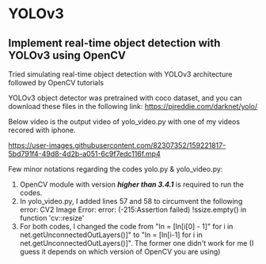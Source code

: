 # YOLOv3 
## Implement real-time object detection with YOLOv3 using OpenCV

Tried simulating real-time object detection with YOLOv3 architecture followed by OpenCV tutorials

YOLOv3 object detector was pretrained with coco dataset, and you can download these files in the following link: https://pjreddie.com/darknet/yolo/

Below video is the output video of yolo_video.py with one of my videos recored with iphone.

https://user-images.githubusercontent.com/82307352/159221817-5bd791f4-49d8-4d2b-a051-6c9f7edc116f.mp4

Few minor notations regarding the codes yolo.py & yolo_video.py:

1. OpenCV module with version **_higher than 3.4.1_** is required to run the codes.
2. In yolo_video.py, I added lines 57 and 58 to circumvent the following error: CV2 Image Error: error: (-215:Assertion failed) !ssize.empty() in function 'cv::resize'
3. For both codes, I changed the code from "ln = [ln[i[0] - 1]" for i in net.getUnconnectedOutLayers()]" to "ln = [ln[i-1]  for i in net.getUnconnectedOutLayers()]". The former one didn't work for me (I guess it depends on which version of OpenCV you are using)
